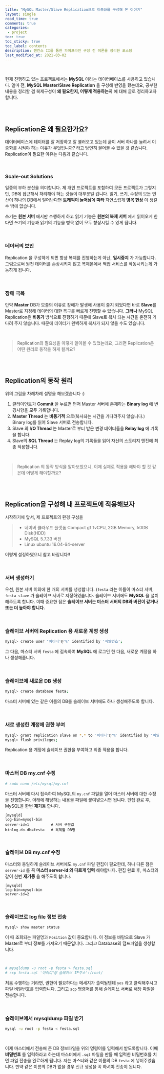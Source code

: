 ```yaml
---
title: "MySQL Master/Slave Replication으로 이중화를 구성해 본 이야기"    
layout: single    
read_time: true    
comments: true   
categories: 
 - project  
toc: true    
toc_sticky: true    
toc_label: contents    
description: 젠킨스 CI를 통한 파이프라인 구성 전 이론을 정리한 포스팅
last_modified_at: 2021-03-02     
---
```


<br>

현재 진행하고 있는 프로젝트에서는 **MySQL** 이라는 데이터베이스를 사용하고 있습니다. 얼마 전, **MySQL Master/Slave Replication** 을 구성해
반영을 했는데요, 공부한 내용을 정리할 겸 복제구성이 **왜 필요한지, 어떻게 적용하는지** 에 대해 글로 정리하고자 합니다.

<br>
<br>

## Replication은 왜 필요한가요?

데이터베이스에 데이터를 잘 저장하고 잘 불러오고 있는데 굳이 서버 하나를 늘려서 이중화를 시켜야 하는 이유가 무엇입니까? 라고 당연히 물어볼 수 있을 것 같습니다. 
Replication이 필요한 이유는 다음과 같습니다.

<br>

### Scale-out Solutions

일종의 부하 분산을 의미합니다. 제 개인 프로젝트를 포함하여 모든 프로젝트가 그렇지만, DB에 접근해서 처리해야 하는 것들이 대부분일 겁니다. 
읽기, 쓰기, 수정의 모든 연산이 하나의 DB에서 일어난다면 **트래픽이 늘어남에 따라** 자연스럽게 **병목 현상** 이 생길 수 밖에 없습니다.

쓰기는 **원본 서버** 에서만 수행하게 하고 읽기 기능은 **원본의 복제 서버** 에서 읽어오게 한다면 
쓰기의 기능과 읽기의 기능을 병목 없이 모두 향상시킬 수 있게 됩니다. 

<br>

### 데이터의 보안

Replication 을 구성하게 되면 항상 복제를 진행하는게 아닌, **일시중지** 가 가능합니다. 그럼으로써 원천 데이터를 손상시키지 않고 
복제본에서 백업 서비스를 작동시키는게 가능하게 됩니다.

<br>

### 장애 극복

만약 **Master** DB가 모종의 이유로 장애가 발생해 사용이 중지 되었다면 바로 **Slave**를 Master로 지정해 데이터의 대한 복구를 
빠르게 진행할 수 있습니다. **그러나** MySQL Replication은 **비동기** 방식으로 진행하기 때문에 Slave로 복사 되는 시간을 온전히
기다려 주지 않습니다. 때문에 데이터가 완벽하게 복사가 되지 않을 수도 있습니다.

<br>

> Replication의 필요성을 이렇게 알아볼 수 있었는데요, 그러면 Replication은 어떤 원리로 동작을 하게 될까요?

<br>
<br>

## Replication의 동작 원리

위의 그림을 차례차례 설명을 해보겠습니다 :)

1. 클라이언트가 **Commit** 을 누르면 먼저 Master 서버에 존재하는 **Binary log** 에 변경사항을 모두 기록합니다.
2. **Master Thread** 는 **비동기적** 으로(복사되는 시간을 기다려주지 않습니다.) Binary log를 읽어 Slave 서버로 전송합니다.
3. Slave 의 **I/O Thread** 는 Master로 부터 받은 변경 데이터들을 **Relay log** 에 기록을 합니다.
4. Slave의 **SQL Thread** 는 Replay log의 기록들을 읽어 자신의 스토리지 엔진에 최종 적용합니다.

<br>

> Replication 의 동작 방식을 알아보았으니, 이제 실제로 적용을 해봐야 할 것 같은데 어떻게 해야할까요?

<br>
<br>

## Replication을 구성해 내 프로젝트에 적용해보자

시작하기에 앞서, 제 프로젝트의 환경 구성을

> - 네이버 클라우드 플랫폼 Compact g1 1vCPU, 2GB Memory, 50GB Disk(HDD) 
> - MySQL 5.7.33 버전 
> - Linux ubuntu 16.04-64-server

이렇게 설정하였으니 참고 바랍니다!!


<br>

### 서버 생성하기

우선, 원본 서버 이외에 한 개의 서버를 생성합니다. (`festa` 라는 이름이 마스터 서버, `festa-slave` 가 슬레이브 서버로 지정하였습니다.
슬레이브 서버에도 **MySQL** 을 설치해주도록 합니다. 이때 중요한 점은 **슬레이브 서버는 미스터 서버의 DB와 버전이 같거나 또는 더 높아야 합니다.**

<br>

### 슬레이브 서버에 Replication 용 새로운 계정 생성 

```bash
mysql> create user '아이디'@'%' identified by '비밀번호'; 
```

그 다음, 마스터 서버 `festa` 에 접속하여 **MySQL** 에 로그인 한 다음, 새로운 계정을 하나 생성해줍니다.

<br>

### 슬레이브에 새로운 DB 생성

```bash
mysql> create database festa;
```

마스터 서버에 있는 같은 이름의 DB를 슬레이브 서버에도 하나 생성해주도록 합니다.

<br>

### 새로 생성한 계정에 권한 부여

```bash
mysql> grant replication slave on *.* to '아이디'@'%' identified by '비밀번호';
mysql> flush privileges;
```

Replication 용 계정에 슬레이브 권한을 부여하고 최종 적용을 합니다. 

<br>

### 마스터 DB my.cnf 수정

```bash
# sudo nano /etc/mysql/my.cnf
```

마스터 서버에 다시 접속하여 MySQL의 `my.cnf` 파일을 열어 마스터 서버에 대한 수정을 진행합니다.
아래에 해당하는 내용을 파일에 붙여넣으시면 됩니다. 편집 완료 후, MySQL을 한번 **재기동** 합니다.

```
[mysqld]
log-bin=mysql-bin    
server-id=1          # 서버 구분값         
binlog-do-db=festa   # 복제할 DB명
```

<br>

### 슬레이브 DB my.cnf 수정

마스터와 동일하게 슬레이브 서버에도 `my.cnf` 파일 편집이 필요한데, 하나 다른 점은
`server-id` 를 꼭 **마스터 server-id 와 다르게 입력** 해야합니다. 편집 완료 후, 마스터와 같이
한번 **재기동** 을 해주도록 합니다.

```
[mysqld]
log-bin=mysql-bin    
server-id=2        
```

<br>

### 슬레이브로 log file 정보 전송

```bash
mysql> show master status
```

이 때 조회되는 파일명과 `Position` 값이 중요합니다. 이 정보를 바탕으로 Slave 가 Master로 부터 정보를 가져오기 때문입니다.
그리고 Database의 덤프파일을 생성합니다.

<br>

```bash
# mysqldump -u root -p festa > festa.sql
# scp festa.sql '아이디'@'슬레이브 IP주소':/root/
```

처음 수행하는 거라면, 권한이 필요하다는 메세지가 출력될텐데 `yes` 라고 클릭해주시고 파일 비밀번호를 입력합니다.
그리고 `scp` 명령어를 통해 슬레이브 서버로 해당 파일을 전송합니다.

<br>

### 슬레이브에서 mysqldump 파일 받기

```bash
mysql -u root -p festa < festa.sql
```

<br>

이제 마스터에서 전송해 준 DB 정보파일을 위의 명령어를 입력해서 받도록합니다.
이때 **비밀번호** 를 입력하라고 하는데 마스터에서 `.sql` 파일을 만들 때 입력한 비밀번호를 치면
파일 전송을 완료하게 됩니다. 저는 마스터와 같은 이름의 DB `festa` 에 넣어주었습니다. 만약 같은 이름의 DB가 없을 경우
신규 생성을 꼭 하셔야 전송이 됩니다.

